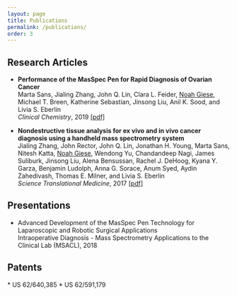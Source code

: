 ```yaml
---
layout: page
title: Publications
permalink: /publications/
order: 3
---
```


<h2>Research Articles</h2>

* **Performance of the MasSpec Pen for Rapid Diagnosis of Ovarian Cancer**<br />
Marta Sans, Jialing Zhang, John Q. Lin, Clara L. Feider, <u>Noah Giese</u>, Michael T. Breen, Katherine Sebastian, Jinsong Liu, Anil K. Sood, and Livia S. Eberlin<br />
*Clinical Chemistry*, 2019
[[pdf]](/assests/publications/674.full.pdf)

* **Nondestructive tissue analysis for ex vivo and in vivo cancer diagnosis using a handheld mass spectrometry system**<br />
Jialing Zhang, John Rector, John Q. Lin, Jonathan H. Young, Marta Sans, Nitesh Katta, <u>Noah Giese</u>, Wendong Yu, Chandandeep Nagi, James Suliburk, Jinsong Liu, Alena Bensussan, Rachel J. DeHoog, Kyana Y. Garza, Benjamin Ludolph, Anna G. Sorace, Anum Syed, Aydin Zahedivash, Thomas E. Milner, and Livia S. Eberlin<br />
*Science Translational Medicine*, 2017
[[pdf]](/assests/publications/eaan3968.pdf)


<h2>Presentations</h2>

* Advanced Development of the MasSpec Pen Technology for Laparoscopic and Robotic Surgical Applications<br />
Intraoperative Diagnosis - Mass Spectrometry Applications to the Clinical Lab (MSACL), 2018



<h2>Patents</h2>
* US 62/640,385
* US 62/591,179
